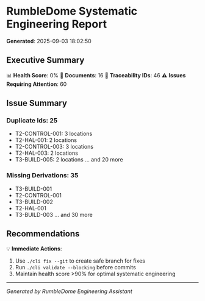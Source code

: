 # RumbleDome Systematic Engineering Report

**Generated**: 2025-09-03 18:02:50

## Executive Summary

📊 **Health Score**: 0%
📄 **Documents**: 16
🔗 **Traceability IDs**: 46
⚠️ **Issues Requiring Attention**: 60

## Issue Summary

### Duplicate Ids: 25
- T2-CONTROL-001: 3 locations
- T2-HAL-001: 2 locations
- T2-CONTROL-003: 3 locations
- T2-HAL-003: 2 locations
- T3-BUILD-005: 2 locations
... and 20 more

### Missing Derivations: 35
- T3-BUILD-001
- T2-CONTROL-001
- T3-BUILD-002
- T2-HAL-001
- T3-BUILD-003
... and 30 more

## Recommendations

💡 **Immediate Actions**:
1. Use `./cli fix --git` to create safe branch for fixes
2. Run `./cli validate --blocking` before commits
3. Maintain health score >90% for optimal systematic engineering

---
*Generated by RumbleDome Engineering Assistant*
